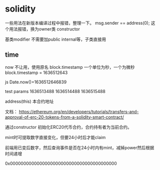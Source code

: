# solidity
一些用法在新版本编译过程中报错，整理一下。
msg.sender == address(0);
这个用法报错，换为owner类 constructor

基类modifier 不需要加public internal等，子类直接用

## time
now 不让用，使用原名 block.timestamp
一个单位为秒，一个为微秒
block.timestamp = 1636512643

js Date.now()=1636512646839

test params
1636513488
1636514488
1636515488

address(this) 本合约地址

文档： https://ethereum.org/en/developers/tutorials/transfers-and-approval-of-erc-20-tokens-from-a-solidity-smart-contract/

通过constructor 初始化ERC20代币合约，合约持有者为当前合约。

mint时可提取数字直接变化，但要24小时后才能claim

前端用已变后数字，然后查询事件是否在24小时内有mint，减掉power然后根据时间递增


0x0000000000000000000000000000000000000000